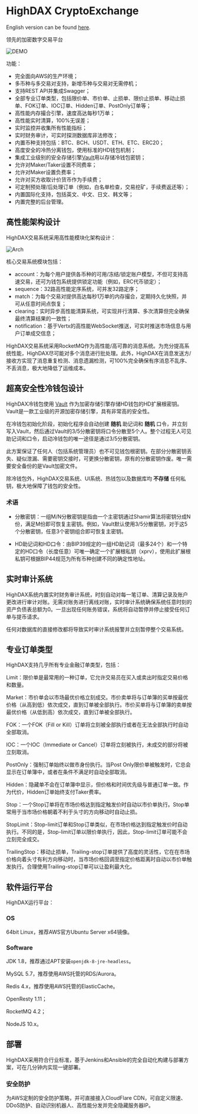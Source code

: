 # HighDAX CryptoExchange

English version can be found [here](README_en.md).

领先的加密数字交易平台

![DEMO](https://github.com/michaelliao/cryptoexchange-release/raw/master/highdax.png)

功能：

- 完全面向AWS的生产环境；
- 多币种与多交易对支持，新增币种与交易对无需停机；
- 支持REST API并集成Swagger；
- 全部专业订单类型，包括限价单、市价单、止损单、限价止损单、移动止损单、FOK订单、IOC订单、Hidden订单、PostOnly订单等；
- 高性能内存撮合引擎，速度高达每秒1万单；
- 高性能实时清算，100%无误差；
- 实时监控并收集所有性能指标；
- 实时财务审计，可实时探测数据库非法修改；
- 内置币种支持包括：BTC、BCH、USDT、ETH、ETC、ERC20；
- 高度安全的冷热分离钱包，使用标准的HD钱包机制；
- 集成工业级别的安全存储引擎[Vault](https://www.vaultproject.io/)用以存储冷钱包密钥；
- 允许对Maker/Taker设置不同费率；
- 允许对Maker设置负费率；
- 允许对买方收取计价货币作为手续费；
- 可定制预处理/后处理订单（例如，白名单检查，交易挖矿，手续费返还等）；
- 内置国际化支持，包括英文、中文、日文、韩文等；
- 内置完整的后台管理。

## 高性能架构设计

HighDAX交易系统采用高性能模块化架构设计：

![Arch](https://github.com/michaelliao/cryptoexchange-release/raw/master/design.png)

核心交易系统模块包括：

- account：为每个用户提供各币种的可用/冻结/锁定账户模型，不但可支持高速交易，还可为钱包系统提供锁定功能（例如，ERC代币锁定）；
- sequence：32路高性能定序系统，可并发32路定序；
- match：为每个交易对提供高达每秒1万单的内存撮合，定期持久化快照，并可从任意时间点恢复；
- clearing：实时异步高性能清算系统，可实现并行清算、多次清算但完全确保最终清算结果的一致性；
- notification：基于Vertx的高性能WebSocket推送，可实时推送市场信息与用户订单成交信息；

HighDAX交易系统采用RocketMQ作为高性能/高可靠的消息系统。为充分提高系统性能，HighDAX尽可能对多个消息进行批处理。此外，HighDAX在消息发送方/接收方实现了消息重复检测、消息遗漏检测，可100%完全确保有序消息不乱序、不丢消息，极大地降低了运维成本。

## 超高安全性冷钱包设计

HighDAX冷钱包使用 [Vault](https://www.vaultproject.io/) 作为加密存储引擎存储HD钱包的HD扩展根密钥。Vault是一款工业级的开源加密存储引擎，具有非常高的安全性。

在冷钱包初始化阶段，初始化程序会自动创建 **随机** 助记词和 **随机** 口令，并立刻写入Vault，然后通过Vault的3/5分散密钥将口令分散至5个人。整个过程无人可见助记词和口令，启动冷钱包的唯一途径是通过3/5分散密钥。

此方案保证了任何人（包括系统管理员）也不可见钱包根密钥。在部分分散密钥丢失、疑似泄漏、需要密钥交接时，可更换分散密钥，原有的分散密钥作废。唯一需要安全备份的是Vault加密文件。

除冷钱包外，HighDAX交易系统、UI系统、热钱包以及数据库均 **不存储** 任何私钥，极大地保障了钱包的安全性。

### 术语

- 分散密钥：一组M/N分散密钥是指由一个主密钥通过Shamir算法将密钥分成N份，满足M份即可恢复主密钥。例如，Vault默认使用3/5分散密钥，对于这5个分散密钥，任意3个密钥组合即可恢复主密钥。

- HD助记词和HD口令：由BIP39规定的一组HD助记词（最多24个）和一个特定的HD口令（长度任意）可唯一确定一个扩展根私钥（xprv），使用此扩展根私钥可根据BIP44规范为所有币种创建不同的确定性地址。

## 实时审计系统

HighDAX系统内置实时财务审计系统，时刻自动对每一笔订单、清算记录及账户更改进行审计对账。无需对账务进行离线对账，实时审计系统确保系统任意时刻的资产负债表总额为0。一旦出现任何账务错误，系统将自动暂停并停止接受任何订单与提币请求。

任何对数据库的直接修改都将导致实时审计系统报警并立刻暂停整个交易系统。

## 专业订单类型

HighDAX支持几乎所有专业金融订单类型，包括：

Limit：限价单是最常用的一种订单，它允许交易员在买入或卖出时指定交易价格和数量。

Market：市价单会以市场最优价格立刻成交。市价卖单将与订单簿的买单按最优价格（从高到低）依次成交，直到订单被全部执行。市价买单将与订单簿的卖单按最优价格（从低到高）依次成交，直到订单被全部执行。

FOK：一个FOK（Fill or Kill）订单将立刻被全部执行或者在无法全部执行时自动全部取消。

IOC：一个IOC（Immediate or Cancel）订单将立刻被执行，未成交的部分将被立刻取消。

PostOnly：强制订单始终以做市身份执行。当Post Only限价单被触发时，它总会显示在订单簿中，或者在条件不满足时自动全部取消。

Hidden：隐藏单不会在订单簿中显示，但价格和时间优先级与普通订单一致。作为代价，Hidden订单始终支付Taker费率。

Stop：一个Stop订单将在市场价格达到指定触发价时自动以市价单执行。Stop单常用于当市场价格朝着不利于头寸的方向移动时自动止损。

StopLimit：Stop-limit订单和Stop订单类似，在市场价格达到指定触发价时自动执行。不同的是，Stop-limit订单以限价单执行，因此，Stop-limit订单可能不会立刻完全成交。

TrailingStop：移动止损单，Trailing-stop订单提供了高度的灵活性，它在在市场价格向着头寸有利方向移动时，当市场价格回调至指定价格距离时自动以市价单触发执行。合理使用Trailing-stop订单可以让盈利最大化。

## 软件运行平台

HighDAX运行平台：

### OS

64bit Linux，推荐AWS官方Ubuntu Server x64镜像。

### Software

JDK 1.8，推荐通过APT安装`openjdk-8-jre-headless`。

MySQL 5.7，推荐使用AWS托管的RDS/Aurora。

Redis 4.x，推荐使用AWS托管的ElasticCache。

OpenResty 1.11；

RocketMQ 4.2；

NodeJS 10.x。

## 部署

HighDAX采用符合行业标准，基于Jenkins和Ansible的完全自动化构建与部署方案，可在几分钟内实现一键部署。

### 安全防护

为AWS定制的安全防护策略，并可直接接入CloudFlare CDN，可自定义限速、DDoS防护、自动识别机器人、高性能分发并完全隐藏服务器IP。
